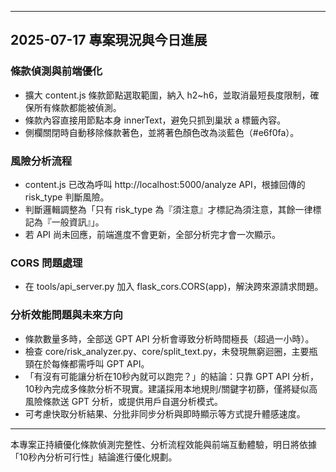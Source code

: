 
---

## 2025-07-17 專案現況與今日進展

### 條款偵測與前端優化
- 擴大 content.js 條款節點選取範圍，納入 h2~h6，並取消最短長度限制，確保所有條款都能被偵測。
- 條款內容直接用節點本身 innerText，避免只抓到巢狀 a 標籤內容。
- 側欄關閉時自動移除條款著色，並將著色顏色改為淡藍色（#e6f0fa）。

### 風險分析流程
- content.js 已改為呼叫 http://localhost:5000/analyze API，根據回傳的 risk_type 判斷風險。
- 判斷邏輯調整為「只有 risk_type 為『須注意』才標記為須注意，其餘一律標記為『一般資訊』」。
- 若 API 尚未回應，前端進度不會更新，全部分析完才會一次顯示。

### CORS 問題處理
- 在 tools/api_server.py 加入 flask_cors.CORS(app)，解決跨來源請求問題。

### 分析效能問題與未來方向
- 條款數量多時，全部送 GPT API 分析會導致分析時間極長（超過一小時）。
- 檢查 core/risk_analyzer.py、core/split_text.py，未發現無窮迴圈，主要瓶頸在於每條都需呼叫 GPT API。
- 「有沒有可能讓分析在10秒內就可以跑完？」的結論：只靠 GPT API 分析，10秒內完成多條款分析不現實。建議採用本地規則/關鍵字初篩，僅將疑似高風險條款送 GPT 分析，或提供用戶自選分析模式。
- 可考慮快取分析結果、分批非同步分析與即時顯示等方式提升體感速度。

---

本專案正持續優化條款偵測完整性、分析流程效能與前端互動體驗，明日將依據「10秒內分析可行性」結論進行優化規劃。

